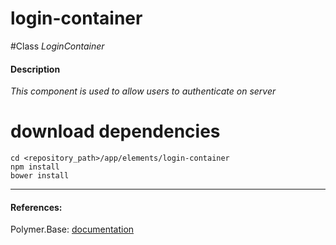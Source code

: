 login-container
=========


#Class
*LoginContainer*

#### Description
*This component is used to allow users to authenticate on server*

# download dependencies
```
cd <repository_path>/app/elements/login-container
npm install
bower install
```

____________
#### References:
Polymer.Base: [documentation](http://polymer.github.io/polymer/)



